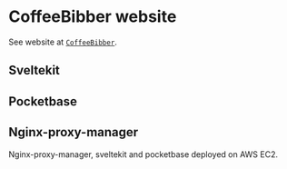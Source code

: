 # CoffeeBibber website

See website at [`CoffeeBibber`](https://coffeebibber.com).

## Sveltekit
## Pocketbase
## Nginx-proxy-manager

Nginx-proxy-manager, sveltekit and pocketbase deployed on AWS EC2. 

